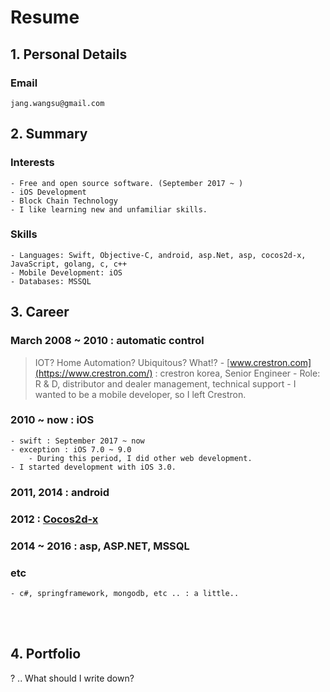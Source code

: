 # Resume

## 1. Personal Details
### Email
	jang.wangsu@gmail.com
	
## 2. Summary
### Interests
	- Free and open source software. (September 2017 ~ )
	- iOS Development
	- Block Chain Technology
	- I like learning new and unfamiliar skills.
### Skills
	- Languages: Swift, Objective-C, android, asp.Net, asp, cocos2d-x, JavaScript, golang, c, c++
	- Mobile Development: iOS
	- Databases: MSSQL
   
## 3. Career
### March 2008 ~ 2010 : automatic control
> IOT? Home Automation? Ubiquitous? What!?
	- [www.crestron.com](https://www.crestron.com/) : crestron korea, Senior Engineer
	- Role: R & D, distributor and dealer management, technical support
	- I wanted to be a mobile developer, so I left Crestron.

### 2010 ~ now : iOS
	- swift : September 2017 ~ now
	- exception : iOS 7.0 ~ 9.0
		- During this period, I did other web development.
	- I started development with iOS 3.0.

### 2011, 2014 : android
### 2012 : [Cocos2d-x](http://www.cocos2d-x.org/)
### 2014 ~ 2016 : asp, ASP.NET, MSSQL
### etc
	- c#, springframework, mongodb, etc .. : a little..

<br /><br />

## 4. Portfolio

? ..
What should I write down?


